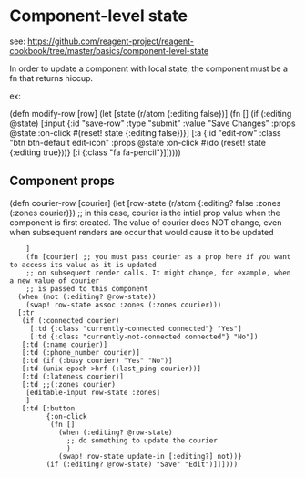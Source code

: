 # Component-level state

see: https://github.com/reagent-project/reagent-cookbook/tree/master/basics/component-level-state

In order to update a component with local state, the component must be a fn that
returns hiccup.

ex:

(defn modify-row [row]
(let [state (r/atom {:editing false})]
    (fn []
      (if (:editing @state)
        [:input {:id "save-row"
                 :type "submit"
                 :value "Save Changes"
                 :props @state
                 :on-click
                 #(reset! state {:editing false})}]
        [:a {:id "edit-row" :class "btn btn-default edit-icon"
             :props @state
             :on-click
             #(do
               (reset! state {:editing true}))}
         [:i {:class "fa fa-pencil"}]]))))

## Component props

(defn courier-row [courier] 
  (let [row-state (r/atom {:editing? false
                           :zones (:zones courier)}) ;; in this case, courier is the intial prop value when the component is first created. The value of courier does NOT change, even when subsequent renders are occur that would cause it to be updated
        
        ]
		(fn [courier] ;; you must pass courier as a prop here if you want to access its value as it is updated
        ;; on subsequent render calls. It might change, for example, when a new value of courier
		;; is passed to this component
      (when (not (:editing? @row-state))
        (swap! row-state assoc :zones (:zones courier)))
      [:tr
       (if (:connected courier)
         [:td {:class "currently-connected connected"} "Yes"]
         [:td {:class "currently-not-connected connected"} "No"])
       [:td (:name courier)]
       [:td (:phone_number courier)]
       [:td (if (:busy courier) "Yes" "No")]
       [:td (unix-epoch->hrf (:last_ping courier))]
       [:td (:lateness courier)]
       [:td ;;(:zones courier)
        [editable-input row-state :zones]
        ]
       [:td [:button
             {:on-click
              (fn []
                (when (:editing? @row-state)
                  ;; do something to update the courier
                  )
                (swap! row-state update-in [:editing?] not))}
             (if (:editing? @row-state) "Save" "Edit")]]])))

